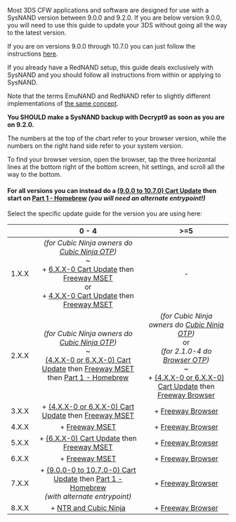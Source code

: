 Most 3DS CFW applications and software are designed for use with a SysNAND version between 9.0.0 and 9.2.0. If you are below version 9.0.0, you will need to use this guide to update your 3DS without going all the way to the latest version.    

If you are on versions 9.0.0 through 10.7.0 you can just follow the instructions [here](https://github.com/Plailect/Guide/wiki/Get-Started).

If you already have a RedNAND setup, this guide deals exclusively with SysNAND and you should follow all instructions from within or applying to SysNAND.

Note that the terms EmuNAND and RedNAND refer to slightly different implementations of [the same concept](http://3dbrew.org/wiki/NAND_Redirection).

**You SHOULD make a SysNAND backup with Decrypt9 as soon as you are on 9.2.0.**

The numbers at the top of the chart refer to your browser version, while the numbers on the right hand side refer to your system version.

To find your browser version, open the browser, tap the three horizontal lines at the bottom right of the bottom screen, hit settings, and scroll all the way to the bottom.

#### For all versions you can instead do a [(9.0.0 to 10.7.0) Cart Update](https://github.com/Plailect/Guide/wiki/Cart-Update) then start on [Part 1 - Homebrew](https://github.com/Plailect/Guide/wiki/Part-1-(Homebrew)) *(you will need an alternate entrypoint!)*

Select the specific update guide for the version you are using here:

|  | 0 - 4 | >=5 |
|:-:|:-:|:-:|
| 1.X.X | *(for Cubic Ninja owners do [Cubic Ninja OTP](https://github.com/Plailect/Guide/wiki/Cubic-Ninja-OTP))*<br>~<br>+ [6.X.X-0 Cart Update](https://github.com/Plailect/Guide/wiki/Cart-Update) then [Freeway MSET](https://github.com/Plailect/Guide/wiki/Freeway-MSET)<br>or<br> + [4.X.X-0 Cart Update](https://github.com/Plailect/Guide/wiki/Cart-Update) then [Freeway MSET](https://github.com/Plailect/Guide/wiki/Freeway-MSET) | - |
| 2.X.X | *(for Cubic Ninja owners do [Cubic Ninja OTP](https://github.com/Plailect/Guide/wiki/Cubic-Ninja-OTP))*<br>~<br>[(4.X.X-0 or 6.X.X-0) Cart Update](https://github.com/Plailect/Guide/wiki/Cart-Update) then [Freeway MSET](https://github.com/Plailect/Guide/wiki/Freeway-MSET) then [Part 1 - Homebrew](https://github.com/Plailect/Guide/wiki/Part-1-(Homebrew)) | *(for Cubic Ninja owners do [Cubic Ninja OTP](https://github.com/Plailect/Guide/wiki/Cubic-Ninja-OTP))*<br>or<br> *(for 2.1.0-4 do [Browser OTP](https://github.com/Plailect/Guide/wiki/Browser-OTP))*<br>~<br>+ [(4.X.X-0 or 6.X.X-0) Cart Update](https://github.com/Plailect/Guide/wiki/Cart-Update) then [Freeway Browser](https://github.com/Plailect/Guide/wiki/Freeway-Browser) |
| 3.X.X | + [(4.X.X-0 or 6.X.X-0) Cart Update](https://github.com/Plailect/Guide/wiki/Cart-Update) then [Freeway MSET](https://github.com/Plailect/Guide/wiki/Freeway-MSET) | + [Freeway Browser](https://github.com/Plailect/Guide/wiki/Freeway-Browser) |
| 4.X.X | + [Freeway MSET](https://github.com/Plailect/Guide/wiki/Freeway-MSET) | + [Freeway Browser](https://github.com/Plailect/Guide/wiki/Freeway-Browser) |
| 5.X.X | + [(6.X.X-0) Cart Update](https://github.com/Plailect/Guide/wiki/Cart-Update) then [Freeway MSET](https://github.com/Plailect/Guide/wiki/Freeway-MSET) | + [Freeway Browser](https://github.com/Plailect/Guide/wiki/Freeway-Browser) |
| 6.X.X | + [Freeway MSET](https://github.com/Plailect/Guide/wiki/Freeway-MSET) | + [Freeway Browser](https://github.com/Plailect/Guide/wiki/Freeway-Browser) |
| 7.X.X | + [(9.0.0-0 to 10.7.0-0) Cart Update](https://github.com/Plailect/Guide/wiki/Cart-Update) then [Part 1 - Homebrew](https://github.com/Plailect/Guide/wiki/Part-1-(Homebrew))<br>*(with alternate entrypoint)*| + [Freeway Browser](https://github.com/Plailect/Guide/wiki/Freeway-Browser) |
| 8.X.X | + [NTR and Cubic Ninja](https://github.com/Plailect/Guide/wiki/NTR-and-Cubic-Ninja) | + [Freeway Browser](https://github.com/Plailect/Guide/wiki/Freeway-Browser) |
